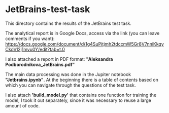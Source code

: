 # JetBrains-test-task
This directory contains the results of the JetBrains test task.

The analytical report is in Google Docs, access via the link (you can leave comments if you want): https://docs.google.com/document/d/1g4SuPitjmh2tdccmW5Gr8V7nniKkqyCkdn12j1mvu0Y/edit?tab=t.0

I also attached a report in PDF format: **"Aleksandra Podborodnikova_JetBrains.pdf"**

The main data processing was done in the Jupiter notebook **"Jetbrains.ipynb"**. At the beginning there is a table of contents based on which you can navigate through the questions of the test task.

I also attach **'build_model.py'** that contains one function for training the model, I took it out separately, since it was necessary to reuse a large amount of code.
